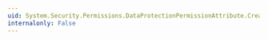 ```yaml
---
uid: System.Security.Permissions.DataProtectionPermissionAttribute.CreatePermission
internalonly: False
---
```

